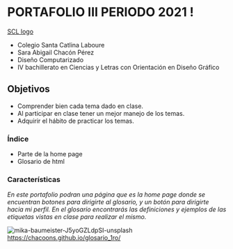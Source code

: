 
# PORTAFOLIO III PERIODO 2021 !
[SCL logo](https://user-images.githubusercontent.com/77393842/127577037-a93eb828-0a39-4d60-a96f-7deaa5a62e8b.png)


* Colegio Santa Catlina Laboure
* Sara Abigail Chacón Pérez
* Diseño Computarizado
* IV bachillerato en Ciencias y Letras con Orientación en Diseño Gráfico

## Objetivos

* Comprender bien cada tema dado en clase.
* Al participar en clase tener un mejor manejo de los temas.
* Adquirir el hábito de practicar los temas.

### Índice
* Parte de la home page
* Glosario de html

### Características
_En este portafolio podran una página que es la home page donde se encuentran botones para dirigirte al glosario, y un botón para dirigirte hacia mi perfil. En el glosario encontrarás las definiciones y ejemplos de las etiquetas vistas en clase para realizar el mismo._



![mika-baumeister-J5yoGZLdpSI-unsplash](https://user-images.githubusercontent.com/77393842/127580495-2562c090-4ee9-4cf9-856e-395ab36b0311.jpg)
https://chacoons.github.io/glosario_1ro/

